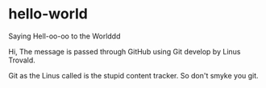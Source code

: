 # hello-world
Saying Hell-oo-oo to the Worlddd

Hi, 
The message is passed through GitHub using Git develop by Linus Trovald.

Git as the Linus called is the stupid content tracker. So don't smyke you git.
